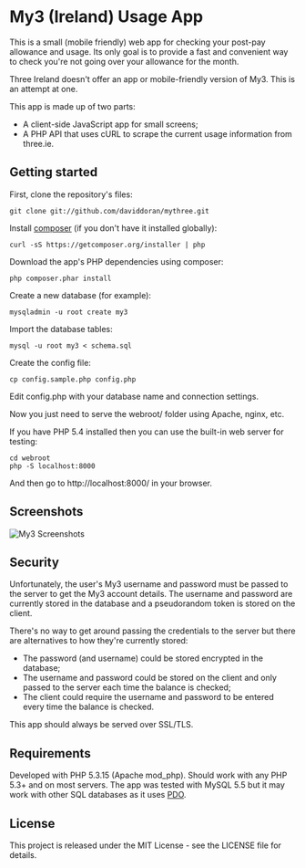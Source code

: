 # My3 (Ireland) Usage App

This is a small (mobile friendly) web app for checking your post-pay allowance and usage.
Its only goal is to provide a fast and convenient way to check you're not going over your allowance for the month.

Three Ireland doesn't offer an app or mobile-friendly version of My3. This is an attempt at one.

This app is made up of two parts:

- A client-side JavaScript app for small screens;
- A PHP API that uses cURL to scrape the current usage information from three.ie.

## Getting started

First, clone the repository's files:

    git clone git://github.com/daviddoran/mythree.git

Install [composer](http://getcomposer.org/) (if you don't have it installed globally):

    curl -sS https://getcomposer.org/installer | php

Download the app's PHP dependencies using composer:

    php composer.phar install

Create a new database (for example):

    mysqladmin -u root create my3

Import the database tables:

    mysql -u root my3 < schema.sql

Create the config file:

    cp config.sample.php config.php

Edit config.php with your database name and connection settings.

Now you just need to serve the webroot/ folder using Apache, nginx, etc.

If you have PHP 5.4 installed then you can use the built-in web server for testing:

    cd webroot
    php -S localhost:8000

And then go to http://localhost:8000/ in your browser.

## Screenshots

![My3 Screenshots](http://daviddoran.github.com/mythree/screenshots.png "My3 Screenshots")

## Security

Unfortunately, the user's My3 username and password must be passed to the server to get the My3 account details.
The username and password are currently stored in the database and a pseudorandom token is stored on the client.

There's no way to get around passing the credentials to the server but there are alternatives to how they're currently stored:

- The password (and username) could be stored encrypted in the database;
- The username and password could be stored on the client and only passed to the server each time the balance is checked;
- The client could require the username and password to be entered every time the balance is checked.

This app should always be served over SSL/TLS.

## Requirements

Developed with PHP 5.3.15 (Apache mod_php). Should work with any PHP 5.3+ and on most servers.
The app was tested with MySQL 5.5 but it may work with other SQL databases as it uses [PDO](http://php.net/manual/en/book.pdo.php).

## License

This project is released under the MIT License - see the LICENSE file for details.
